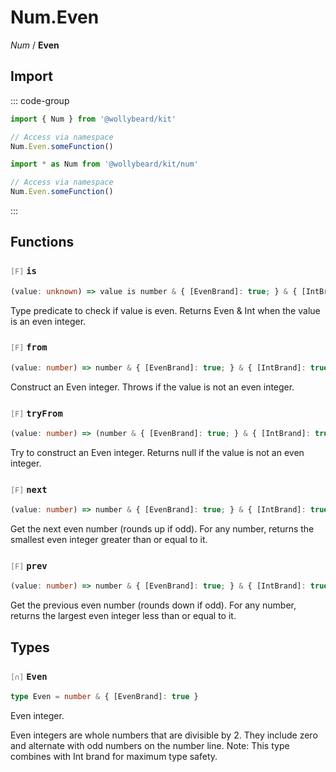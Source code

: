 # Num.Even

_Num_ / **Even**

## Import

::: code-group

```typescript [Namespace]
import { Num } from '@wollybeard/kit'

// Access via namespace
Num.Even.someFunction()
```

```typescript [Barrel]
import * as Num from '@wollybeard/kit/num'

// Access via namespace
Num.Even.someFunction()
```

:::

## Functions

### <span style="opacity: 0.6; font-weight: normal; font-size: 0.85em;">`[F]`</span> `is`

```typescript
(value: unknown) => value is number & { [EvenBrand]: true; } & { [IntBrand]: true; }
```

<SourceLink href="https://github.com/jasonkuhrt/kit/blob/main/./src/domains/num/even/even.ts#L44" />

Type predicate to check if value is even. Returns Even & Int when the value is an even integer.

### <span style="opacity: 0.6; font-weight: normal; font-size: 0.85em;">`[F]`</span> `from`

```typescript
(value: number) => number & { [EvenBrand]: true; } & { [IntBrand]: true; }
```

<SourceLink href="https://github.com/jasonkuhrt/kit/blob/main/./src/domains/num/even/even.ts#L65" />

Construct an Even integer. Throws if the value is not an even integer.

### <span style="opacity: 0.6; font-weight: normal; font-size: 0.85em;">`[F]`</span> `tryFrom`

```typescript
(value: number) => (number & { [EvenBrand]: true; } & { [IntBrand]: true; }) | null
```

<SourceLink href="https://github.com/jasonkuhrt/kit/blob/main/./src/domains/num/even/even.ts#L88" />

Try to construct an Even integer. Returns null if the value is not an even integer.

### <span style="opacity: 0.6; font-weight: normal; font-size: 0.85em;">`[F]`</span> `next`

```typescript
(value: number) => number & { [EvenBrand]: true; } & { [IntBrand]: true; }
```

<SourceLink href="https://github.com/jasonkuhrt/kit/blob/main/./src/domains/num/even/even.ts#L106" />

Get the next even number (rounds up if odd). For any number, returns the smallest even integer greater than or equal to it.

### <span style="opacity: 0.6; font-weight: normal; font-size: 0.85em;">`[F]`</span> `prev`

```typescript
(value: number) => number & { [EvenBrand]: true; } & { [IntBrand]: true; }
```

<SourceLink href="https://github.com/jasonkuhrt/kit/blob/main/./src/domains/num/even/even.ts#L125" />

Get the previous even number (rounds down if odd). For any number, returns the largest even integer less than or equal to it.

## Types

### <span style="opacity: 0.6; font-weight: normal; font-size: 0.85em;">`[∩]`</span> `Even`

```typescript
type Even = number & { [EvenBrand]: true }
```

<SourceLink href="https://github.com/jasonkuhrt/kit/blob/main/./src/domains/num/even/even.ts#L27" />

Even integer.

Even integers are whole numbers that are divisible by 2. They include zero and alternate with odd numbers on the number line. Note: This type combines with Int brand for maximum type safety.
